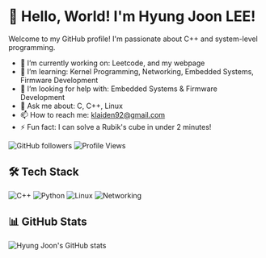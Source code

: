 # 👋 Hello, World! I'm Hyung Joon LEE!

Welcome to my GitHub profile! I'm passionate about C++ and system-level programming.

- 🔭 I’m currently working on: Leetcode, and my webpage
- 🌱 I’m learning: Kernel Programming, Networking, Embedded Systems, Firmware Development
- 🤔 I’m looking for help with: Embedded Systems & Firmware Development
- 💬 Ask me about: C, C++, Linux 
- 📫 How to reach me: klaiden92@gmail.com
- ⚡ Fun fact: I can solve a Rubik's cube in under 2 minutes!

![GitHub followers](https://img.shields.io/github/followers/hyungjoon?style=social)
![Profile Views](https://komarev.com/ghpvc/?username=hyungjoon)

## 🛠️ Tech Stack

![C++](https://img.shields.io/badge/C%2B%2B-%2300599C.svg?style=flat-square&logo=c%2B%2B&logoColor=white)
![Python](https://img.shields.io/badge/Python-%2314354C.svg?style=flat-square&logo=python&logoColor=white)
![Linux](https://img.shields.io/badge/Linux-%23000000.svg?style=flat-square&logo=linux&logoColor=white)
![Networking](https://img.shields.io/badge/Networking-%2346a2f1.svg?style=flat-square&logo=cisco&logoColor=white)

## 📊 GitHub Stats

![Hyung Joon's GitHub stats](https://github-readme-stats.vercel.app/api?username=hyungjoon&show_icons=true&theme=radical)
